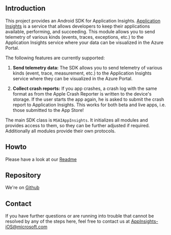 ## Introduction

This project provides an Android SDK for Application Insights. [Application Insights](http://azure.microsoft.com/en-us/services/application-insights/) is a service that allows developers to keep their applications available, performing, and succeeding. This module allows you to send telemetry of various kinds (events, traces, exceptions, etc.) to the Application Insights service where your data can be visualized in the Azure Portal.

The following features are currently supported:

1. **Send telemetry data:** The SDK allows you to send telemetry of various kinds (event, trace, measurement, etc.) to the Application Insights service where they can be visualized in the Azure Portal.

2. **Collect crash reports:** If you app crashes, a crash log with the same format as from the Apple Crash Reporter is written to the device's storage. If the user starts the app again, he is asked to submit the crash report to Application Insights. This works for both beta and live apps, i.e. those submitted to the App Store!

The main SDK class is `MSAIAppInsights`. It initializes all modules and provides access to them, so they can be further adjusted if required. Additionally all modules provide their own protocols.

## Howto

Please have a look at our [Readme](Readme)

## Repository

We're on [Github](https://github.com/Microsoft/ApplicationInsights-iOS)

## Contact

If you have further questions or are running into trouble that cannot be resolved by any of the steps here, feel free to contact us at [AppInsights-iOS@microsoft.com](mailto:AppInsights-ios@microsoft.com)
